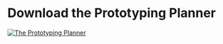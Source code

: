 # Download the Prototyping Planner

[![The Prototyping Planner](prototypingplanner.github.io/Skylab.jpg)](prototypingplanner.github.io/Skylab.pdf)
